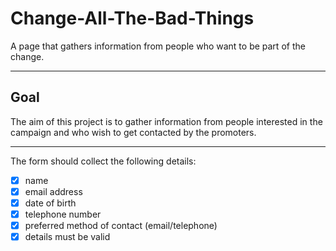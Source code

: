 # Change-All-The-Bad-Things

A page that gathers information from people who want to be part of the change.

---

## Goal

The aim of this project is to gather information from people interested in the campaign and who wish to get contacted by the promoters.

---

The form should collect the following details:

- [x] name
- [x] email address
- [x] date of birth
- [x] telephone number
- [x] preferred method of contact (email/telephone)
- [x] details must be valid
